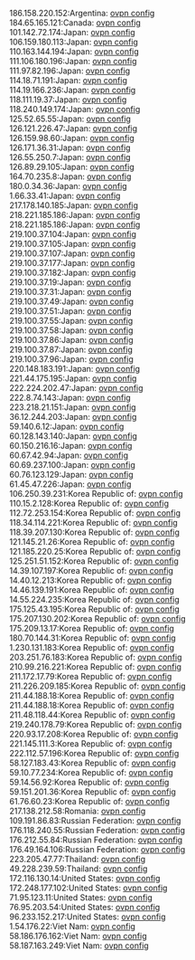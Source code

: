 186.158.220.152:Argentina: [ovpn config](vpn/186_158_220_152.ovpn)  
184.65.165.121:Canada: [ovpn config](vpn/184_65_165_121.ovpn)  
101.142.72.174:Japan: [ovpn config](vpn/101_142_72_174.ovpn)  
106.159.180.113:Japan: [ovpn config](vpn/106_159_180_113.ovpn)  
110.163.144.194:Japan: [ovpn config](vpn/110_163_144_194.ovpn)  
111.106.180.196:Japan: [ovpn config](vpn/111_106_180_196.ovpn)  
111.97.82.196:Japan: [ovpn config](vpn/111_97_82_196.ovpn)  
114.18.71.191:Japan: [ovpn config](vpn/114_18_71_191.ovpn)  
114.19.166.236:Japan: [ovpn config](vpn/114_19_166_236.ovpn)  
118.111.19.37:Japan: [ovpn config](vpn/118_111_19_37.ovpn)  
118.240.149.174:Japan: [ovpn config](vpn/118_240_149_174.ovpn)  
125.52.65.55:Japan: [ovpn config](vpn/125_52_65_55.ovpn)  
126.121.226.47:Japan: [ovpn config](vpn/126_121_226_47.ovpn)  
126.159.98.60:Japan: [ovpn config](vpn/126_159_98_60.ovpn)  
126.171.36.31:Japan: [ovpn config](vpn/126_171_36_31.ovpn)  
126.55.250.7:Japan: [ovpn config](vpn/126_55_250_7.ovpn)  
126.89.29.105:Japan: [ovpn config](vpn/126_89_29_105.ovpn)  
164.70.235.8:Japan: [ovpn config](vpn/164_70_235_8.ovpn)  
180.0.34.36:Japan: [ovpn config](vpn/180_0_34_36.ovpn)  
1.66.33.41:Japan: [ovpn config](vpn/1_66_33_41.ovpn)  
217.178.140.185:Japan: [ovpn config](vpn/217_178_140_185.ovpn)  
218.221.185.186:Japan: [ovpn config](vpn/218_221_185_186.ovpn)  
218.221.185.186:Japan: [ovpn config](vpn/218_221_185_186.ovpn)  
219.100.37.104:Japan: [ovpn config](vpn/219_100_37_104.ovpn)  
219.100.37.105:Japan: [ovpn config](vpn/219_100_37_105.ovpn)  
219.100.37.107:Japan: [ovpn config](vpn/219_100_37_107.ovpn)  
219.100.37.177:Japan: [ovpn config](vpn/219_100_37_177.ovpn)  
219.100.37.182:Japan: [ovpn config](vpn/219_100_37_182.ovpn)  
219.100.37.19:Japan: [ovpn config](vpn/219_100_37_19.ovpn)  
219.100.37.31:Japan: [ovpn config](vpn/219_100_37_31.ovpn)  
219.100.37.49:Japan: [ovpn config](vpn/219_100_37_49.ovpn)  
219.100.37.51:Japan: [ovpn config](vpn/219_100_37_51.ovpn)  
219.100.37.55:Japan: [ovpn config](vpn/219_100_37_55.ovpn)  
219.100.37.58:Japan: [ovpn config](vpn/219_100_37_58.ovpn)  
219.100.37.86:Japan: [ovpn config](vpn/219_100_37_86.ovpn)  
219.100.37.87:Japan: [ovpn config](vpn/219_100_37_87.ovpn)  
219.100.37.96:Japan: [ovpn config](vpn/219_100_37_96.ovpn)  
220.148.183.191:Japan: [ovpn config](vpn/220_148_183_191.ovpn)  
221.44.175.195:Japan: [ovpn config](vpn/221_44_175_195.ovpn)  
222.224.202.47:Japan: [ovpn config](vpn/222_224_202_47.ovpn)  
222.8.74.143:Japan: [ovpn config](vpn/222_8_74_143.ovpn)  
223.218.21.151:Japan: [ovpn config](vpn/223_218_21_151.ovpn)  
36.12.244.203:Japan: [ovpn config](vpn/36_12_244_203.ovpn)  
59.140.6.12:Japan: [ovpn config](vpn/59_140_6_12.ovpn)  
60.128.143.140:Japan: [ovpn config](vpn/60_128_143_140.ovpn)  
60.150.216.16:Japan: [ovpn config](vpn/60_150_216_16.ovpn)  
60.67.42.94:Japan: [ovpn config](vpn/60_67_42_94.ovpn)  
60.69.237.100:Japan: [ovpn config](vpn/60_69_237_100.ovpn)  
60.76.123.129:Japan: [ovpn config](vpn/60_76_123_129.ovpn)  
61.45.47.226:Japan: [ovpn config](vpn/61_45_47_226.ovpn)  
106.250.39.231:Korea Republic of: [ovpn config](vpn/106_250_39_231.ovpn)  
110.15.2.128:Korea Republic of: [ovpn config](vpn/110_15_2_128.ovpn)  
112.72.253.154:Korea Republic of: [ovpn config](vpn/112_72_253_154.ovpn)  
118.34.114.221:Korea Republic of: [ovpn config](vpn/118_34_114_221.ovpn)  
118.39.207.130:Korea Republic of: [ovpn config](vpn/118_39_207_130.ovpn)  
121.145.21.26:Korea Republic of: [ovpn config](vpn/121_145_21_26.ovpn)  
121.185.220.25:Korea Republic of: [ovpn config](vpn/121_185_220_25.ovpn)  
125.251.51.152:Korea Republic of: [ovpn config](vpn/125_251_51_152.ovpn)  
14.39.107.197:Korea Republic of: [ovpn config](vpn/14_39_107_197.ovpn)  
14.40.12.213:Korea Republic of: [ovpn config](vpn/14_40_12_213.ovpn)  
14.46.139.191:Korea Republic of: [ovpn config](vpn/14_46_139_191.ovpn)  
14.55.224.235:Korea Republic of: [ovpn config](vpn/14_55_224_235.ovpn)  
175.125.43.195:Korea Republic of: [ovpn config](vpn/175_125_43_195.ovpn)  
175.207.130.202:Korea Republic of: [ovpn config](vpn/175_207_130_202.ovpn)  
175.209.13.17:Korea Republic of: [ovpn config](vpn/175_209_13_17.ovpn)  
180.70.144.31:Korea Republic of: [ovpn config](vpn/180_70_144_31.ovpn)  
1.230.131.183:Korea Republic of: [ovpn config](vpn/1_230_131_183.ovpn)  
203.251.76.183:Korea Republic of: [ovpn config](vpn/203_251_76_183.ovpn)  
210.99.216.221:Korea Republic of: [ovpn config](vpn/210_99_216_221.ovpn)  
211.172.17.79:Korea Republic of: [ovpn config](vpn/211_172_17_79.ovpn)  
211.226.209.185:Korea Republic of: [ovpn config](vpn/211_226_209_185.ovpn)  
211.44.188.18:Korea Republic of: [ovpn config](vpn/211_44_188_18.ovpn)  
211.44.188.18:Korea Republic of: [ovpn config](vpn/211_44_188_18.ovpn)  
211.48.118.44:Korea Republic of: [ovpn config](vpn/211_48_118_44.ovpn)  
219.240.178.79:Korea Republic of: [ovpn config](vpn/219_240_178_79.ovpn)  
220.93.17.208:Korea Republic of: [ovpn config](vpn/220_93_17_208.ovpn)  
221.145.111.3:Korea Republic of: [ovpn config](vpn/221_145_111_3.ovpn)  
222.112.57.196:Korea Republic of: [ovpn config](vpn/222_112_57_196.ovpn)  
58.127.183.43:Korea Republic of: [ovpn config](vpn/58_127_183_43.ovpn)  
59.10.77.234:Korea Republic of: [ovpn config](vpn/59_10_77_234.ovpn)  
59.14.56.92:Korea Republic of: [ovpn config](vpn/59_14_56_92.ovpn)  
59.151.201.36:Korea Republic of: [ovpn config](vpn/59_151_201_36.ovpn)  
61.76.60.23:Korea Republic of: [ovpn config](vpn/61_76_60_23.ovpn)  
217.138.212.58:Romania: [ovpn config](vpn/217_138_212_58.ovpn)  
109.191.86.83:Russian Federation: [ovpn config](vpn/109_191_86_83.ovpn)  
176.118.240.55:Russian Federation: [ovpn config](vpn/176_118_240_55.ovpn)  
176.212.55.84:Russian Federation: [ovpn config](vpn/176_212_55_84.ovpn)  
176.49.164.106:Russian Federation: [ovpn config](vpn/176_49_164_106.ovpn)  
223.205.47.77:Thailand: [ovpn config](vpn/223_205_47_77.ovpn)  
49.228.239.59:Thailand: [ovpn config](vpn/49_228_239_59.ovpn)  
172.116.130.14:United States: [ovpn config](vpn/172_116_130_14.ovpn)  
172.248.177.102:United States: [ovpn config](vpn/172_248_177_102.ovpn)  
71.95.123.11:United States: [ovpn config](vpn/71_95_123_11.ovpn)  
76.95.203.54:United States: [ovpn config](vpn/76_95_203_54.ovpn)  
96.233.152.217:United States: [ovpn config](vpn/96_233_152_217.ovpn)  
1.54.176.22:Viet Nam: [ovpn config](vpn/1_54_176_22.ovpn)  
58.186.176.162:Viet Nam: [ovpn config](vpn/58_186_176_162.ovpn)  
58.187.163.249:Viet Nam: [ovpn config](vpn/58_187_163_249.ovpn)  
